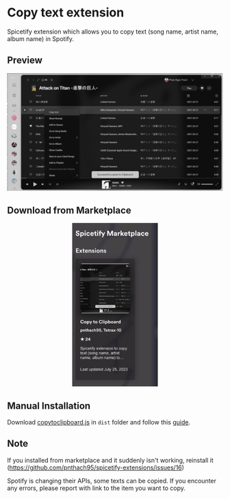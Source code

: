 # Copy text extension

Spicetify extension which allows you to copy text (song name, artist name, album name) in Spotify.

## Preview

![Screenshot](screenshot.png)

## Download from Marketplace

<div align=center>
  <img src="./marketplace.png" width=200px />
</div>

## Manual Installation

Download [copytoclipboard.js](./dist/copytoclipboard.js) in `dist` folder and follow this [guide](https://spicetify.app/docs/advanced-usage/extensions#installing).

## Note

If you installed from marketplace and it suddenly isn't working, reinstall it (https://github.com/pnthach95/spicetify-extensions/issues/16)

Spotify is changing their APIs, some texts can be copied. If you encounter any errors, please report with link to the item you want to copy.
